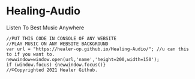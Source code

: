 # Healing-Audio

Listen To Best Music Anywhere

```
//PUT THIS CODE IN CONSOLE OF ANY WEBSITE
//PLAY MUSIC ON ANY WEBSITE BACKGROUND
var url = "https://healer-op.github.io/Healing-Audio/"; //u can this to if you want to.
newwindow=window.open(url,'name','height=200,width=150');
if (window.focus) {newwindow.focus()}
//©️Copyrighted 2021 Healer Github.
```

